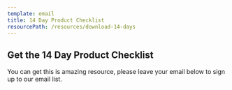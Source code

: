 ```yaml
---
template: email
title: 14 Day Product Checklist
resourcePath: /resources/download-14-days
---
```


## Get the 14 Day Product Checklist

You can get this is amazing resource, please leave your email below to sign up to our email list.
